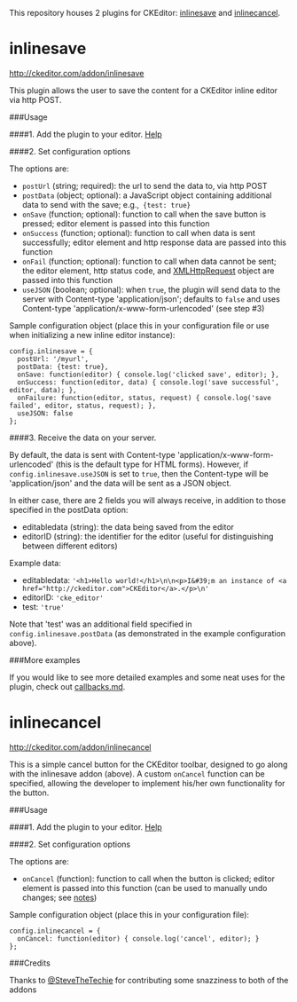 This repository houses 2 plugins for CKEditor: [inlinesave](#inlinesave) and [inlinecancel](#inlinecancel).

inlinesave
==========

http://ckeditor.com/addon/inlinesave

This plugin allows the user to save the content for a CKEditor inline editor via http POST.

###Usage

####1. Add the plugin to your editor. [Help](http://docs.ckeditor.com/#!/guide/dev_plugins)

####2. Set configuration options

The options are:
- `postUrl` (string; required): the url to send the data to, via http POST
- `postData` (object; optional): a JavaScript object containing additional data to send with the save; e.g.,` {test: true}`
- `onSave` (function; optional): function to call when the save button is pressed; editor element is passed into this function
- `onSuccess` (function; optional): function to call when data is sent successfully; editor element and http response data are passed into this function
- `onFail` (function; optional): function to call when data cannot be sent; the editor element, http status code, and [XMLHttpRequest](https://developer.mozilla.org/en-US/docs/Web/API/XMLHttpRequest) object are passed into this function
- `useJSON` (boolean; optional): when `true`, the plugin will send data to the server with Content-type 'application/json'; defaults to `false` and uses Content-type 'application/x-www-form-urlencoded' (see step #3)

Sample configuration object (place this in your configuration file or use when initializing a new inline editor instance):

    config.inlinesave = {
      postUrl: '/myurl',
      postData: {test: true},                                                                              
      onSave: function(editor) { console.log('clicked save', editor); },                                   
      onSuccess: function(editor, data) { console.log('save successful', editor, data); },                 
      onFailure: function(editor, status, request) { console.log('save failed', editor, status, request); },
      useJSON: false
    };

####3. Receive the data on your server.

By default, the data is sent with Content-type 'application/x-www-form-urlencoded' (this is the default type for HTML forms). However, if `config.inlinesave.useJSON` is set to `true`, then the Content-type will be 'application/json' and the data will be sent as a JSON object.

In either case, there are 2 fields you will always receive, in addition to those specified in the postData option:

- editabledata (string): the data being saved from the editor
- editorID (string): the identifier for the editor (useful for distinguishing between different editors)

Example data:

- editabledata: `'<h1>Hello world!</h1>\n\n<p>I&#39;m an instance of <a href="http://ckeditor.com">CKEditor</a>.</p>\n'`
- editorID: `'cke_editor'`
- test: `'true'`

Note that 'test' was an additional field specified in `config.inlinesave.postData` (as demonstrated in the example configuration above).

###More examples

If you would like to see more detailed examples and some neat uses for the plugin, check out [callbacks.md](https://github.com/tyleryasaka/inlinesave/blob/master/callbacks.md).

inlinecancel
==========

http://ckeditor.com/addon/inlinecancel

This is a simple cancel button for the CKEditor toolbar, designed to go along with the inlinesave addon (above). A custom `onCancel` function can be specified, allowing the developer to implement his/her own functionality for the button.

###Usage

####1. Add the plugin to your editor. [Help](http://docs.ckeditor.com/#!/guide/dev_plugins)

####2. Set configuration options

The options are:
- `onCancel` (function): function to call when the button is clicked; editor element is passed into this function (can be used to manually undo changes; see [notes](#notes))

Sample configuration object (place this in your configuration file):

    config.inlinecancel = {
      onCancel: function(editor) { console.log('cancel', editor); }
    };

###Credits

Thanks to [@SteveTheTechie](https://github.com/SteveTheTechie) for contributing some snazziness to both of the addons
